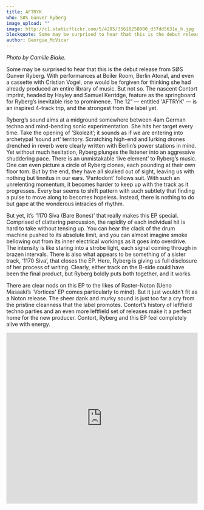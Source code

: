 ```yaml
---
title: AFTRYK
who: SØS Gunver Ryberg
image_upload: ""
image: http://c1.staticflickr.com/5/4295/35618258000_d37dd5631e_h.jpg
blockquote: Some may be surprised to hear that this is the debut release from SØS Gunver Ryberg. With performances at Boiler Room, Berlin Atonal, and even a cassette with Cristian Vogel, one would be forgiven for thinking she had already produced an entire library of music.
author: Georgie_McVicar
---
```

_Photo by Camille Blake._ 

Some may be surprised to hear that this is the debut release from SØS Gunver Ryberg. With performances at Boiler Room, Berlin Atonal, and even a cassette with Cristian Vogel, one would be forgiven for thinking she had already produced an entire library of music. But not so. The nascent Contort imprint, headed by Hayley and Samuel Kerridge, feature as the springboard for Ryberg’s inevitable rise to prominence. The 12” — entitled 'AFTRYK' — is an inspired 4-track trip, and the strongest from the label yet.  

Ryberg’s sound aims at a midground somewhere between 4am German techno and mind-bending sonic experimentation. She hits her target every time. Take the opening of ‘Skolezit’; it sounds as if we are entering into archetypal ‘sound art’ territory. Scratching high-end and lurking drones drenched in reverb were clearly written with Berlin’s power stations in mind. Yet without much hesitation, Ryberg plunges the listener into an aggressive shuddering pace. There is an unmistakable ‘live element’ to Ryberg’s music. One can even picture a circle of Ryberg clones, each pounding at their own floor tom. But by the end, they have all skulked out of sight, leaving us with nothing but tinnitus in our ears. ‘Pantodont’ follows suit. With such an unrelenting momentum, it becomes harder to keep up with the track as it progresses. Every bar seems to shift pattern with such subtlety that finding a pulse to move along to becomes hopeless. Instead, there is nothing to do but gape at the wonderous intracies of rhythm. 

But yet, it’s ‘1170 Siva (Bare Bones)’ that really makes this EP special. Comprised of clattering percussion, the rapidity of each individual hit is hard to take without tensing up. You can hear the clack of the drum machine pushed to its absolute limit, and you can almost imagine smoke bellowing out from its inner electrical workings as it goes into overdrive. The intensity is like staring into a strobe light, each signal coming through in brazen intervals. There is also what appears to be something of a sister track, ‘1170 Siva’, that closes the EP. Here, Ryberg is giving us full disclosure of her process of writing. Clearly, either track on the B-side could have been the final product, but Ryberg boldly puts both together, and it works. 

There are clear nods on this EP to the likes of Raster-Noton (Ueno Masaaki’s 'Vortices' EP comes particularly to mind). But it just wouldn’t fit as a Noton release. The sheer dank and murky sound is just too far a cry from the pristine cleanness that the label promotes. Contort’s history of leftfield techno parties and an even more leftfield set of releases make it a perfect home for the new producer. Contort, Ryberg and this EP feel completely alive with energy.

<iframe width="100%" height="450" scrolling="no" frameborder="no" src="https://w.soundcloud.com/player/?url=https%3A//api.soundcloud.com/playlists/175795912&auto_play=false&hide_related=false&show_comments=true&show_user=true&show_reposts=false&visual=true"></iframe>